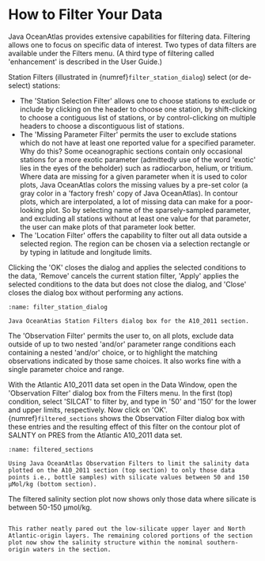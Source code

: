 # How to Filter Your Data

Java OceanAtlas provides extensive capabilities for filtering data. Filtering allows one to focus on specific data of interest. Two types of data filters are available under the Filters menu. (A third type of filtering called 'enhancement' is described in the User Guide.)

Station Filters (illustrated in {numref}`filter_station_dialog`) select (or de-select) stations:

* The 'Station Selection Filter' allows one to choose stations to exclude or include by clicking on the header to choose one station, by shift-clicking to choose a contiguous list of stations, or by control-clicking on multiple headers to choose a discontiguous list of stations.
* The 'Missing Parameter Filter' permits the user to exclude stations which do not have at least one reported value for a specified parameter. Why do this? Some oceanographic sections contain only occasional stations for a more exotic parameter (admittedly use of the word 'exotic' lies in the eyes of the beholder) such as radiocarbon, helium, or tritium. Where data are missing for a given parameter when it is used to color plots, Java OceanAtlas colors the missing values by a pre-set color (a gray color in a 'factory fresh' copy of Java OceanAtlas). In contour plots, which are interpolated, a lot of missing data can make for a poor-looking plot. So by selecting name of the sparsely-sampled parameter, and excluding all stations without at least one value for that parameter, the user can make plots of that parameter look better.
* The 'Location Filter' offers the capability to filter out all data outside a selected region. The region can be chosen via a selection rectangle or by typing in latitude and longitude limits.

Clicking the 'OK' closes the dialog and applies the selected conditions to the data, 'Remove' cancels the current station filter, 'Apply' applies the selected conditions to the data but does not close the dialog, and 'Close' closes the dialog box without performing any actions.

```{figure} figures/fig20.webp
:name: filter_station_dialog

Java OceanAtias Station Filters dialog box for the A10_2011 section.
```

The 'Observation Filter' permits the user to, on all plots, exclude data outside of up to two nested 'and/or' parameter range conditions each containing a nested 'and/or' choice, or to highlight the matching observations indicated by those same choices. It also works fine with a single parameter choice and range.

With the Atlantic A10_2011 data set open in the Data Window, open the 'Observation Filter' dialog box from the Filters menu. In the first (top) condition, select 'SILCAT' to filter by, and type in '50' and '150' for the lower and upper limits, respectively. Now click on 'OK'. {numref}`filtered_sections` shows the Observation Filter dialog box with these entries and the resulting effect of this filter on the contour plot of SALNTY on PRES from the Atlantic A10_2011 data set.

```{figure} figures/fig21.webp
:name: filtered_sections

Using Java OceanAtlas Observation Filters to limit the salinity data plotted on the A10_2011 section (top section) to only those data points i.e., bottle samples) with silicate values between 50 and 150 µMol/kg (bottom section).
```

The filtered salinity section plot now shows only those data where silicate is between 50-150 μmol/kg.

```{admonition} Oceanographic Note

This rather neatly pared out the low-silicate upper layer and North Atlantic-origin layers. The remaining colored portions of the section plot now show the salinity structure within the nominal southern-origin waters in the section.
```